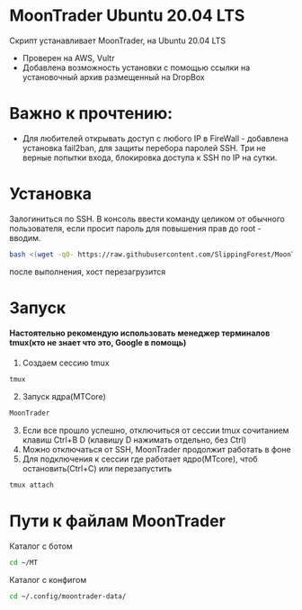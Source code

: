 # MoonTrader Ubuntu 20.04 LTS

Скрипт устанавливает MoonTrader, на Ubuntu 20.04 LTS
- Проверен на AWS, Vultr
- Добавлена возможность установки с помощью ссылки на установочный архив размещенный на DropBox

# Важно к прочтению: 
- Для любителей открывать доступ с любого IP в FireWall - добавлена установка fail2ban, для защиты перебора паролей SSH. Три не верные попытки входа, блокировка доступа к SSH по IP на сутки.

# Установка

Залогиниться по SSH. В консоль ввести команду целиком от обычного пользователя, если просит пароль для повышения прав до root - вводим.
```bash
bash <(wget -qO- https://raw.githubusercontent.com/SlippingForest/MoonTrader_install/master/Ubuntu20.04LTS/install.sh)
```
после выполнения, хост перезагрузится

# Запуск

#### Настоятельно рекомендую использовать менеджер терминалов tmux(кто не знает что это, Google в помощь)

1. Создаем сессию tmux
```bash
tmux
```
2. Запуск ядра(MTCore)
```bash
MoonTrader
```
3. Если все прошло успешно, отключиться от сессии tmux сочитанием клавиш Ctrl+B D (клавишу D нажимать отдельно, без Ctrl)
4. Можно отключаться от SSH, MoonTrader продолжит работать в фоне
5. Для подключения к сессии где работает ядро(MTcore), чтоб остановить(Ctrl+C) или перезапустить
```bash
tmux attach
```
# Пути к файлам MoonTrader
Каталог с ботом
```bash
cd ~/MT
```
Каталог с конфигом
```bash
cd ~/.config/moontrader-data/
```

